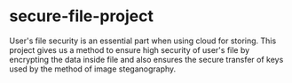 # secure-file-project
User's file security is an essential part when using cloud for storing. This project gives us a method to ensure high security of user's file by encrypting the data inside file and also ensures the secure transfer of keys used by the method of image steganography.
